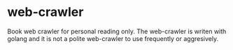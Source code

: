 # web-crawler
Book web crawler for personal reading only.
The web-crawler is writen with golang and it is not a polite web-crawler to use frequently or aggresively.
